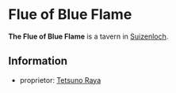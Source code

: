 # Flue of Blue Flame

**The Flue of Blue Flame** is a tavern in [Suizenloch](index.md).

## Information

- proprietor: [Tetsuno Raya](../citizenry/tetsuno-raya.md)
